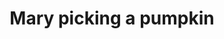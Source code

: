 ---
image_path: https://prdwebappstorage.blob.core.windows.net/kansaspattons/images/2009-10-18-gallery/img58833.jpg
title: Mary picking a pumpkin
---